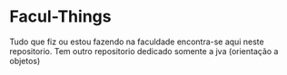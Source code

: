 # Facul-Things

Tudo que fiz ou estou fazendo na faculdade encontra-se aqui neste repositorio.
Tem outro repositorio dedicado somente a jva (orientação a objetos)

